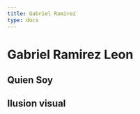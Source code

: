 ```yaml
---
title: Gabriel Ramirez
type: docs
---
```

# Gabriel Ramirez Leon


## Quien Soy


## Ilusion visual


